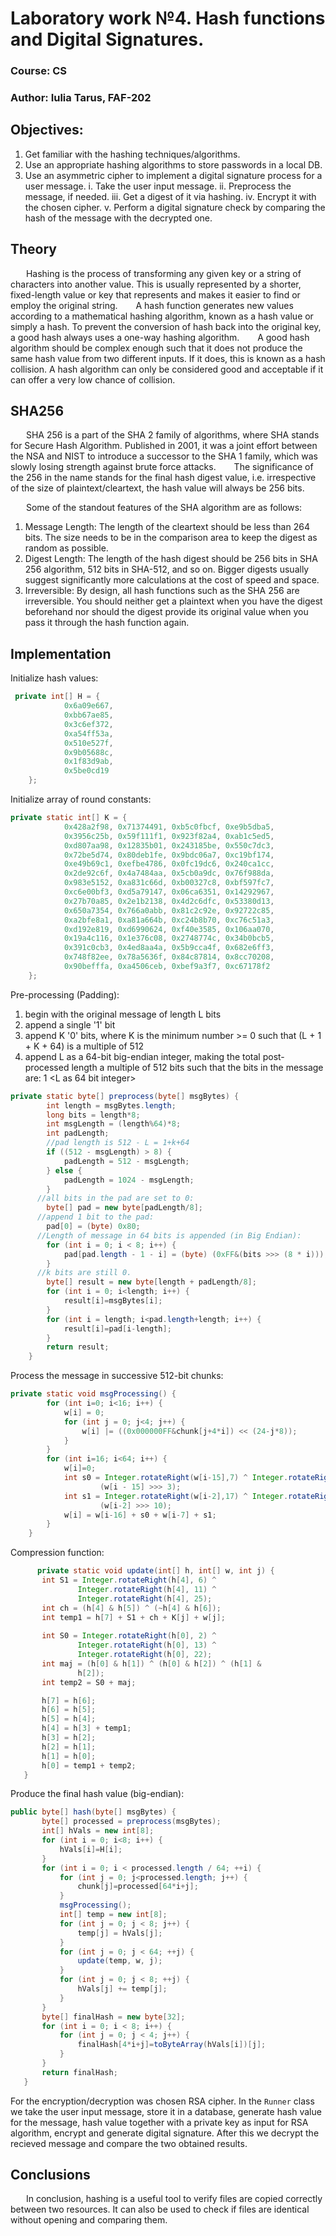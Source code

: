 # Laboratory work №4. Hash functions and Digital Signatures.

### Course: CS
### Author: Iulia Tarus, FAF-202

## Objectives:

1. Get familiar with the hashing techniques/algorithms.
2. Use an appropriate hashing algorithms to store passwords in a local DB.
3. Use an asymmetric cipher to implement a digital signature process for a user message.
i. Take the user input message.
ii. Preprocess the message, if needed.
iii. Get a digest of it via hashing.
iv. Encrypt it with the chosen cipher.
v. Perform a digital signature check by comparing the hash of the message with the decrypted one.

## Theory
&ensp;&ensp;&ensp; Hashing is the process of transforming any given key or a string of characters into another value. This is usually represented by a shorter, fixed-length value or key that represents and makes it easier to find or employ the original string.
&ensp;&ensp;&ensp; A hash function generates new values according to a mathematical hashing algorithm, known as a hash value or simply a hash. To prevent the conversion of hash back into the original key, a good hash always uses a one-way hashing algorithm.
&ensp;&ensp;&ensp; A good hash algorithm should be complex enough such that it does not produce the same hash value from two different inputs. If it does, this is known as a hash collision. A hash algorithm can only be considered good and acceptable if it can offer a very low chance of collision.

## SHA256
&ensp;&ensp;&ensp; SHA 256 is a part of the SHA 2 family of algorithms, where SHA stands for Secure Hash Algorithm. Published in 2001, it was a joint effort between the NSA and NIST to introduce a successor to the SHA 1 family, which was slowly losing strength against brute force attacks.
&ensp;&ensp;&ensp; The significance of the 256 in the name stands for the final hash digest value, i.e. irrespective of the size of plaintext/cleartext, the hash value will always be 256 bits.

&ensp;&ensp;&ensp; Some of the standout features of the SHA algorithm are as follows:
1. Message Length: The length of the cleartext should be less than 264 bits. The size needs to be in the comparison area to keep the digest as random as possible.
2. Digest Length: The length of the hash digest should be 256 bits in SHA 256 algorithm, 512 bits in SHA-512, and so on. Bigger digests usually suggest significantly more calculations at the cost of speed and space.
3. Irreversible: By design, all hash functions such as the SHA 256 are irreversible. You should neither get a plaintext when you have the digest beforehand nor should the digest provide its original value when you pass it through the hash function again.

## Implementation
Initialize hash values:
```java
 private int[] H = {
            0x6a09e667,
            0xbb67ae85,
            0x3c6ef372,
            0xa54ff53a,
            0x510e527f,
            0x9b05688c,
            0x1f83d9ab,
            0x5be0cd19
    };
```

Initialize array of round constants:
```java
private static int[] K = {
            0x428a2f98, 0x71374491, 0xb5c0fbcf, 0xe9b5dba5,
            0x3956c25b, 0x59f111f1, 0x923f82a4, 0xab1c5ed5,
            0xd807aa98, 0x12835b01, 0x243185be, 0x550c7dc3,
            0x72be5d74, 0x80deb1fe, 0x9bdc06a7, 0xc19bf174,
            0xe49b69c1, 0xefbe4786, 0x0fc19dc6, 0x240ca1cc,
            0x2de92c6f, 0x4a7484aa, 0x5cb0a9dc, 0x76f988da,
            0x983e5152, 0xa831c66d, 0xb00327c8, 0xbf597fc7,
            0xc6e00bf3, 0xd5a79147, 0x06ca6351, 0x14292967,
            0x27b70a85, 0x2e1b2138, 0x4d2c6dfc, 0x53380d13,
            0x650a7354, 0x766a0abb, 0x81c2c92e, 0x92722c85,
            0xa2bfe8a1, 0xa81a664b, 0xc24b8b70, 0xc76c51a3,
            0xd192e819, 0xd6990624, 0xf40e3585, 0x106aa070,
            0x19a4c116, 0x1e376c08, 0x2748774c, 0x34b0bcb5,
            0x391c0cb3, 0x4ed8aa4a, 0x5b9cca4f, 0x682e6ff3,
            0x748f82ee, 0x78a5636f, 0x84c87814, 0x8cc70208,
            0x90befffa, 0xa4506ceb, 0xbef9a3f7, 0xc67178f2
    };
```

Pre-processing (Padding):
1. begin with the original message of length L bits
2. append a single '1' bit
3. append K '0' bits, where K is the minimum number >= 0 such that (L + 1 + K + 64) is a multiple of 512
4. append L as a 64-bit big-endian integer, making the total post-processed length a multiple of 512 bits
such that the bits in the message are: <original message of length L> 1 <K zeros> <L as 64 bit integer> 

```java
private static byte[] preprocess(byte[] msgBytes) {
        int length = msgBytes.length;
        long bits = length*8;
        int msgLength = (length%64)*8;
        int padLength;
        //pad length is 512 - L = 1+k+64
        if ((512 - msgLength) > 8) {
            padLength = 512 - msgLength;
        } else {
            padLength = 1024 - msgLength;
        }
      //all bits in the pad are set to 0:
        byte[] pad = new byte[padLength/8];
      //append 1 bit to the pad:
        pad[0] = (byte) 0x80;
      //Length of message in 64 bits is appended (in Big Endian):
        for (int i = 0; i < 8; i++) {
        	pad[pad.length - 1 - i] = (byte) (0xFF&(bits >>> (8 * i))); 
        }
      //k bits are still 0.
        byte[] result = new byte[length + padLength/8];
        for (int i = 0; i<length; i++) {
        	result[i]=msgBytes[i];
        }
        for (int i = length; i<pad.length+length; i++) {
        	result[i]=pad[i-length];
        }
        return result;
    }
```

Process the message in successive 512-bit chunks:

```java
private static void msgProcessing() {
        for (int i=0; i<16; i++) {
            w[i] = 0;
            for (int j = 0; j<4; j++) {
                w[i] |= ((0x000000FF&chunk[j+4*i]) << (24-j*8));
            }
        }
        for (int i=16; i<64; i++) {
        	w[i]=0;
            int s0 = Integer.rotateRight(w[i-15],7) ^ Integer.rotateRight(w[i-15],18) ^
                    (w[i - 15] >>> 3);
            int s1 = Integer.rotateRight(w[i-2],17) ^ Integer.rotateRight(w[i-2],19) ^
                    (w[i-2] >>> 10);
            w[i] = w[i-16] + s0 + w[i-7] + s1;
        }
    }
```

Compression function:
 ```java
       private static void update(int[] h, int[] w, int j) {
    	int S1 = Integer.rotateRight(h[4], 6) ^
                Integer.rotateRight(h[4], 11) ^
                Integer.rotateRight(h[4], 25);
    	int ch = (h[4] & h[5]) ^ (~h[4] & h[6]);
    	int temp1 = h[7] + S1 + ch + K[j] + w[j];
    	
        int S0 = Integer.rotateRight(h[0], 2) ^
                Integer.rotateRight(h[0], 13) ^
                Integer.rotateRight(h[0], 22);
        int maj = (h[0] & h[1]) ^ (h[0] & h[2]) ^ (h[1] & 
        		h[2]);
        int temp2 = S0 + maj;

        h[7] = h[6];
        h[6] = h[5];
        h[5] = h[4];
        h[4] = h[3] + temp1;
        h[3] = h[2];
        h[2] = h[1];
        h[1] = h[0];
        h[0] = temp1 + temp2;
    }
 ```
 
 Produce the final hash value (big-endian):
 
 ```java
 public byte[] hash(byte[] msgBytes) {
        byte[] processed = preprocess(msgBytes);
        int[] hVals = new int[8];
        for (int i = 0; i<8; i++) {
        	hVals[i]=H[i];
        }
        for (int i = 0; i < processed.length / 64; ++i) {
        	for (int j = 0; j<processed.length; j++) {
        		chunk[j]=processed[64*i+j];
        	}
            msgProcessing();
            int[] temp = new int[8];
            for (int j = 0; j < 8; j++) {
            	temp[j] = hVals[j];
            }
            for (int j = 0; j < 64; ++j) {
                update(temp, w, j);
            }
            for (int j = 0; j < 8; ++j) {
                hVals[j] += temp[j];
            }
        }
        byte[] finalHash = new byte[32];
        for (int i = 0; i < 8; i++) {
        	for (int j = 0; j < 4; j++) {
        		finalHash[4*i+j]=toByteArray(hVals[i])[j];
        	}
        }
        return finalHash;
    }
 ```
 
 For the encryption/decryption was chosen RSA cipher. In the ``Runner`` class we take the user input message, store it in a database, generate hash value for the message, hash value together with a private key as input for RSA algorithm, encrypt and generate digital signature. After this we decrypt the recieved message and compare the two obtained results.

## Conclusions
&ensp;&ensp;&ensp; In conclusion, hashing is a useful tool to verify files are copied correctly between two resources. It can also be used to check if files are identical without opening and comparing them. 